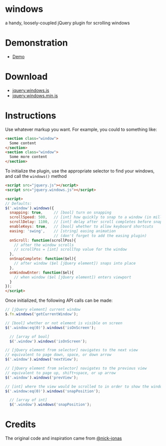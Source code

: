 windows
=======

a handy, loosely-coupled jQuery plugin for scrolling windows

Demonstration
=============

* [Demo](http://erdomke.github.io/windows)

Download
========

* [jquery.windows.js](https://raw.github.com/erdomke/windows/master/bin/jquery.windows.js)
* [jquery.windows.min.js](https://raw.github.com/erdomke/windows/master/bin/jquery.windows.min.js)

Instructions
============

Use whatever markup you want.  For example, you could to something like:

```html
<section class="window">
  Some content
</section>
<section class="window">
  Some more content
</section>
```
    
To initialize the plugin, use the appropriate selector to find your windows, and call the `windows()` method

```html
<script src="jquery.js"></script>
<script src="jquery.windows.js"></script>

<script>
// Defaults:
$('.window').windows({
  snapping: true,     // [bool] turn on snapping
  scrollSpeed: 500,   // [int] how quickly to snap to a window (in millisecons)
  scrollDelay: 1100,  // [int] delay after scroll completes before snapping starts
  enableKeys: true,   // [bool] whether to allow keyboard shortcuts
  easing: 'swing',    // [string] easing animation
                      // (don't forget to add the easing plugin)
  onScroll: function(scrollPos){
    // after the window scrolls
    // scrollPos = [int] scrollTop value for the window
  },
  onSnapComplete: function($el){
    // after window ($el [jQuery element]) snaps into place
  },
  onWindowEnter: function($el){
    // when window ($el [jQuery element]) enters viewport
  }
});
</script>
```
    
Once initialized, the following API calls can be made:

```js
// [jQuery element] current window
$.fn.windows('getCurrentWindow');

// [bool] whether or not element is visible on screen
$('.window:eq(0)').windows('isOnScreen');

  // [array of bool]
  $('.window').windows('isOnScreen');

// [jQuery element from selector] navigates to the next view
// equivalent to page down, space, or down arrow
$('.window').windows('nextView');

// [jQuery element from selector] navigates to the previous view
// equivalent to page up, shift+space, or up arrow
$('.window').windows('prevView');

// [int] where the view would be scrolled to in order to show the window
$('.window:eq(0)').windows('snapPosition');

  // [array of int]
  $('.window').windows('snapPosition');
```
      
Credits
=======

The original code and inspiration came from [@nick-jonas](http://nick-jonas.github.io/windows/)